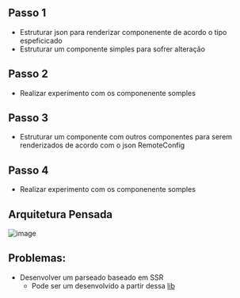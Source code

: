 ## Passo 1
- Estruturar json para renderizar componenente de acordo o tipo espeficicado
- Estruturar um componente simples para sofrer alteração

##  Passo 2  

- Realizar experimento com  os componenente somples

##  Passo 3

- Estruturar um componente com outros componentes para serem renderizados de acordo com o json RemoteConfig


##  Passo 4

- Realizar experimento com  os componenente somples


## Arquitetura Pensada

![image](https://user-images.githubusercontent.com/55866244/234460724-5a2b5967-0dc3-4afe-a05f-14a2cc73aff4.png)

## Problemas:
- Desenvolver um parseado baseado em SSR
  - Pode ser um desenvolvido a partir dessa [lib](https://pub.dev/packages/json_dynamic_widget)
